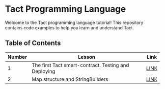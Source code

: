 # Tact Programming Language

Welcome to the Tact programming language tutorial! This repository contains code examples to help you learn and understand Tact.

## Table of Contents

| Number  | Lesson | Link |
| ------------- | ------------- | ------------- |
| 1  | The first Tact smart-contract. Testing and Deploying| [LINK](./lesson1/)  |
| 2  | Map structure and StringBuilders| [LINK](./lesson2/)  |